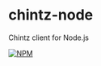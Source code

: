 # chintz-node
Chintz client for Node.js

[![NPM](https://nodei.co/npm/chintz-node.png)](https://nodei.co/npm/chintz-node/)
